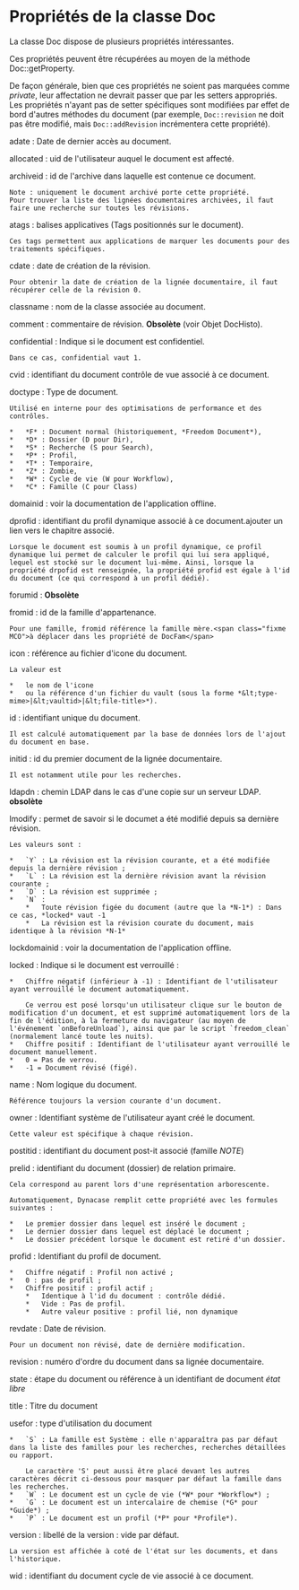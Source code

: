 # Propriétés de la classe Doc

La classe Doc dispose de plusieurs propriétés intéressantes.

Ces propriétés peuvent être récupérées au moyen de la méthode Doc::getProperty.

De façon générale, bien que ces propriétés ne soient pas marquées comme *private*, leur affectation ne devrait passer que par les setters appropriés.
Les propriétés n'ayant pas de setter spécifiques sont modifiées par effet de bord d'autres méthodes du document
(par exemple, `Doc::revision` ne doit pas être modifié, mais `Doc::addRevision` incrémentera cette propriété).

adate
:   Date de dernier accès au document.

allocated
:   uid de l'utilisateur auquel le document est affecté.

archiveid
:   id de l'archive dans laquelle est contenue ce document.

    Note : uniquement le document archivé porte cette propriété.
    Pour trouver la liste des lignées documentaires archivées, il faut faire une recherche sur toutes les révisions.

atags
:   balises applicatives (Tags positionnés sur le document).

    Ces tags permettent aux applications de marquer les documents pour des traitements spécifiques.

cdate
:   date de création de la révision.

    Pour obtenir la date de création de la lignée documentaire, il faut récupérer celle de la révision 0.

classname
:   nom de la classe associée au document.

comment
:   commentaire de révision.
    **Obsolète** (voir Objet DocHisto).

confidential
:   Indique si le document est confidentiel.

    Dans ce cas, confidential vaut 1.

cvid
:   identifiant du document contrôle de vue associé à ce document.

doctype
:   Type de document.

    Utilisé en interne pour des optimisations de performance et des contrôles.

    *   *F* : Document normal (historiquement, *Freedom Document*),
    *   *D* : Dossier (D pour Dir),
    *   *S* : Recherche (S pour Search),
    *   *P* : Profil,
    *   *T* : Temporaire,
    *   *Z* : Zombie,
    *   *W* : Cycle de vie (W pour Workflow),
    *   *C* : Famille (C pour Class)

domainid
:   voir la documentation de l'application offline.

dprofid
:   identifiant du profil dynamique associé à ce document.<span class="fixme MCO">ajouter un lien vers le chapitre associé.</span>

    Lorsque le document est soumis à un profil dynamique, ce profil dynamique lui permet de calculer le profil qui lui sera appliqué, lequel est stocké sur le document lui-même. Ainsi, lorsque la propriété drpofid est renseignée, la propriété profid est égale à l'id du document (ce qui correspond à un profil dédié).

forumid
:   **Obsolète**

fromid
:   id de la famille d'appartenance.

    Pour une famille, fromid référence la famille mère.<span class="fixme MCO">à déplacer dans les propriété de DocFam</span>

icon
:   référence au fichier d'icone du document.

    La valeur est

    *   le nom de l'icone
    *   ou la référence d'un fichier du vault (sous la forme *&lt;type-mime>|&lt;vaultid>|&lt;file-title>*).

id
:   identifiant unique du document.

    Il est calculé automatiquement par la base de données lors de l'ajout du document en base.

initid
:   id du premier document de la lignée documentaire.

    Il est notamment utile pour les recherches.

ldapdn
:   chemin LDAP dans le cas d'une copie sur un serveur LDAP.
    **obsolète**

lmodify
:   permet de savoir si le documet a été modifié depuis sa dernière révision.

    Les valeurs sont :

    *   `Y` : La révision est la révision courante, et a été modifiée depuis la dernière révision ;
    *   `L` : La révision est la dernière révision avant la révision courante ;
    *   `D` : La révision est supprimée ;
    *   `N` :
        *   Toute révision figée du document (autre que la *N-1*) : Dans ce cas, *locked* vaut -1
        *   La révision est la révision courate du document, mais identique à la révision *N-1*

lockdomainid
:   voir la documentation de l'application offline.

locked
:   Indique si le document est verrouillé :

    *   Chiffre négatif (inférieur à -1) : Identifiant de l'utilisateur ayant verrouillé le document automatiquement.

        Ce verrou est posé lorsqu'un utilisateur clique sur le bouton de modification d'un document, et est supprimé automatiquement lors de la fin de l'édition, à la fermeture du navigateur (au moyen de l'événement `onBeforeUnload`), ainsi que par le script `freedom_clean` (normalement lancé toute les nuits).
    *   Chiffre positif : Identifiant de l'utilisateur ayant verrouillé le document manuellement.
    *   0 = Pas de verrou.
    *   -1 = Document révisé (figé).

name
:   Nom logique du document.

    Référence toujours la version courante d'un document.

owner
:   Identifiant système de l'utilisateur ayant créé le document.

    Cette valeur est spécifique à chaque révision.

postitid
:   identifiant du document post-it associé (famille *NOTE*)

prelid
:   identifiant du document (dossier) de relation primaire.

    Cela correspond au parent lors d'une représentation arborescente.

    Automatiquement, Dynacase remplit cette propriété avec les formules suivantes :

    *   Le premier dossier dans lequel est inséré le document ;
    *   Le dernier dossier dans lequel est déplacé le document ;
    *   Le dossier précédent lorsque le document est retiré d'un dossier.

profid
:   Identifiant du profil de document.

    *   Chiffre négatif : Profil non activé ;
    *   0 : pas de profil ;
    *   Chiffre positif : profil actif ;
        *   Identique à l'id du document : contrôle dédié.
        *   Vide : Pas de profil.
        *   Autre valeur positive : profil lié, non dynamique

revdate
:   Date de révision.

    Pour un document non révisé, date de dernière modification.

revision
:   numéro d'ordre du document dans sa lignée documentaire.

state
:   étape du document ou référence à un identifiant de document *état libre*

title
:   Titre du document

usefor
:   type d'utilisation du document

    *   `S` : La famille est Système : elle n'apparaîtra pas par défaut dans la liste des familles pour les recherches, recherches détaillées ou rapport.

        Le caractère 'S' peut aussi être placé devant les autres caractères décrit ci-dessous pour masquer par défaut la famille dans les recherches.
    *   `W` : Le document est un cycle de vie (*W* pour *Workflow*) ;
    *   `G` : Le document est un intercalaire de chemise (*G* pour *Guide*) ;
    *   `P` : Le document est un profil (*P* pour *Profile*).

version
:   libellé de la version : vide par défaut.

    La version est affichée à coté de l'état sur les documents, et dans l'historique.

wid
:   identifiant du document cycle de vie associé à ce document.
